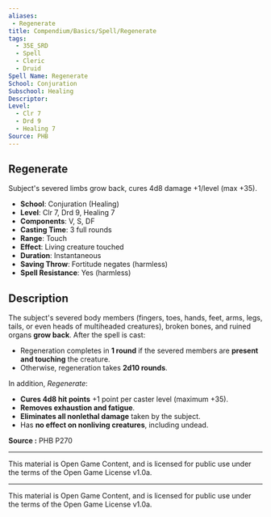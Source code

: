 ```yaml
---
aliases:
 - Regenerate  
title: Compendium/Basics/Spell/Regenerate  
tags:  
  - 35E_SRD  
  - Spell  
  - Cleric  
  - Druid  
Spell Name: Regenerate  
School: Conjuration  
Subschool: Healing  
Descriptor:  
Level:  
  - Clr 7  
  - Drd 9  
  - Healing 7  
Source: PHB  
---
```


## Regenerate

Subject's severed limbs grow back, cures 4d8 damage +1/level (max +35).

- **School**: Conjuration (Healing)  
- **Level**: Clr 7, Drd 9, Healing 7  
- **Components**: V, S, DF  
- **Casting Time**: 3 full rounds  
- **Range**: Touch  
- **Effect**: Living creature touched  
- **Duration**: Instantaneous  
- **Saving Throw**: Fortitude negates (harmless)  
- **Spell Resistance**: Yes (harmless)  

## Description

The subject's severed body members (fingers, toes, hands, feet, arms, legs, tails, or even heads of multiheaded creatures), broken bones, and ruined organs **grow back**. After the spell is cast:

- Regeneration completes in **1 round** if the severed members are **present and touching** the creature.
- Otherwise, regeneration takes **2d10 rounds**.

In addition, *Regenerate*:

- **Cures 4d8 hit points** +1 point per caster level (maximum +35).
- **Removes exhaustion and fatigue**.
- **Eliminates all nonlethal damage** taken by the subject.
- Has **no effect on nonliving creatures**, including undead.


**Source :** PHB P270

---

This material is Open Game Content, and is licensed for public use under  
the terms of the Open Game License v1.0a.

---

This material is Open Game Content, and is licensed for public use under the terms of the Open Game License v1.0a.
